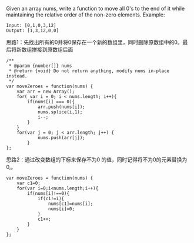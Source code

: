 Given an array nums, write a function to move all 0's to the end of it while maintaining the relative order of the non-zero elements.
Example:
```
Input: [0,1,0,3,12]
Output: [1,3,12,0,0]
```
思路1：先找出所有的0并将0保存在一个新的数组里，同时删除原数组中的0。最后将新数组拼接到原数组后面
```
/**
 * @param {number[]} nums
 * @return {void} Do not return anything, modify nums in-place instead.
 */
var moveZeroes = function(nums) {
    var arr = new Array();
    for( var i = 0; i < nums.length; i++){
        if(nums[i] === 0){
            arr.push(nums[i]);
            nums.splice(i,1);
            i--;
        }
    }
    for(var j = 0; j < arr.length; j++) {
            nums.push(arr[j]);
        }
};
```
思路2：通过改变数组的下标来保存不为0 的值，同时记得将不为0的元素替换为0,。

```
var moveZeroes = function(nums) {
    var c1=0;
    for(var i=0;i<nums.length;i++){
        if(nums[i]!==0){
            if(c1!=i){
                nums[c1]=nums[i];
                nums[i]=0;
            }
            c1++;
        }
    }
};
```